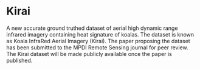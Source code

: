 # Kirai
A new accurate ground truthed dataset of aerial high dynamic range infrared imagery containing heat signature of koalas. The dataset is known as Koala InfraRed Aerial Imagery (Kirai). The paper proposing the dataset has been submitted to the MPDI Remote Sensing journal for peer review. The Kirai dataset will be made publicly available once the paper is published.
